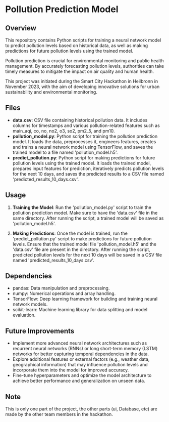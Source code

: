 # Pollution Prediction Model

## Overview
This repository contains Python scripts for training a neural network model to predict pollution levels based on historical data, as well as making predictions for future pollution levels using the trained model.

Pollution prediction is crucial for environmental monitoring and public health management. By accurately forecasting pollution levels, authorities can take timely measures to mitigate the impact on air quality and human health.

This project was initiated during the Smart City Hackathon in Heilbronn in November 2023, with the aim of developing innovative solutions for urban sustainability and environmental monitoring.

## Files
- **data.csv**: CSV file containing historical pollution data. It includes columns for timestamps and various pollution-related features such as main_aqi, co, no, no2, o3, so2, pm2_5, and pm10.
- **pollution_model.py**: Python script for training the pollution prediction model. It loads the data, preprocesses it, engineers features, creates and trains a neural network model using TensorFlow, and saves the trained model to a file named 'pollution_model.h5'.
- **predict_pollution.py**: Python script for making predictions for future pollution levels using the trained model. It loads the trained model, prepares input features for prediction, iteratively predicts pollution levels for the next 10 days, and saves the predicted results to a CSV file named 'predicted_results_10_days.csv'.

## Usage
1. **Training the Model**: Run the 'pollution_model.py' script to train the pollution prediction model. Make sure to have the 'data.csv' file in the same directory. After running the script, a trained model will be saved as 'pollution_model.h5'.

2. **Making Predictions**: Once the model is trained, run the 'predict_pollution.py' script to make predictions for future pollution levels. Ensure that the trained model file 'pollution_model.h5' and the 'data.csv' file are present in the directory. After running the script, predicted pollution levels for the next 10 days will be saved in a CSV file named 'predicted_results_10_days.csv'.

## Dependencies
- pandas: Data manipulation and preprocessing.
- numpy: Numerical operations and array handling.
- TensorFlow: Deep learning framework for building and training neural network models.
- scikit-learn: Machine learning library for data splitting and model evaluation.

## Future Improvements
- Implement more advanced neural network architectures such as recurrent neural networks (RNNs) or long short-term memory (LSTM) networks for better capturing temporal dependencies in the data.
- Explore additional features or external factors (e.g., weather data, geographical information) that may influence pollution levels and incorporate them into the model for improved accuracy.
- Fine-tune hyperparameters and optimize the model architecture to achieve better performance and generalization on unseen data.

## Note
This is only one part of the project, the other parts (ui, Database, etc) are made by the other team members in the hackathon.
